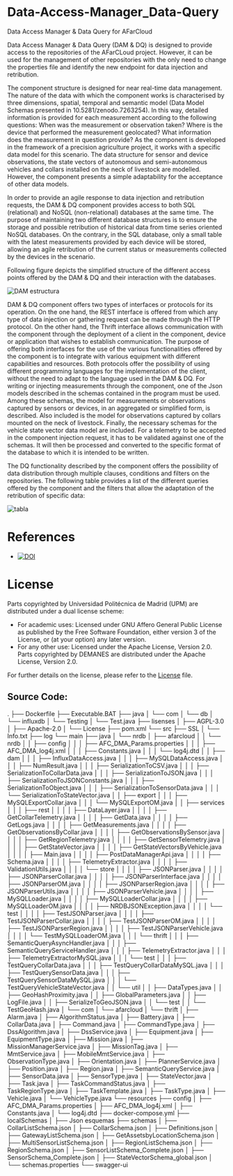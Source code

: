 # Data-Access-Manager_Data-Query
Data Access Manager &amp; Data Query for AFarCloud

Data Access Manager & Data Query (DAM & DQ) is designed to provide access to the repositories of the AFarCLoud project. However, it can be used for the management of other repositories with the only need to change the properties file and identify the new endpoint for data injection and retribution.


The component structure is designed for near real-time data management. The nature of the data with which the component works is characterised by three dimensions, spatial, temporal and semantic model (Data Model Schemas presented in 10.5281/zenodo.7263254). In this way, detailed information is provided for each measurement according to the following questions: When was the measurement or observation taken? Where is the device that performed the measurement geolocated? What information does the measurement in question provide?
As the component is developed in the framework of a precision agriculture project, it works with a specific data model for this scenario. The data structure for sensor and device observations, the state vectors of autonomous and semi-autonomous vehicles and collars installed on the neck of livestock are modelled. However, the component presents a simple adaptability for the acceptance of other data models. 


In order to provide an agile response to data injection and retribution requests, the DAM & DQ component provides access to both SQL (relational) and NoSQL (non-relational) databases at the same time. The purpose of maintaining two different database structures is to ensure the storage and possible retribution of historical data from time series oriented NoSQL databases. On the contrary, in the SQL database, only a small table with the latest measurements provided by each device will be stored, allowing an agile retribution of the current status or measurements collected by the devices in the scenario.


Following figure depicts the simplified structure of the different access points offered by the DAM & DQ and their interaction with the databases.


![DAM estructura](https://user-images.githubusercontent.com/60104587/198829875-532b6c6e-88d3-4d4d-9df4-ac0125592f28.png)


DAM & DQ component offers two types of interfaces or protocols for its operation. On the one hand, the REST interface is offered from which any type of data injection or gathering request can be made through the HTTP protocol. On the other hand, the Thrift interface allows communication with the component through the deployment of a client in the component, device or application that wishes to establish communication. The purpose of offering both interfaces for the use of the various functionalities offered by the component is to integrate with various equipment with different capabilities and resources. Both protocols offer the possibility of using different programming languages for the implementation of the client, without the need to adapt to the language used in the DAM & DQ.
For writing or injecting measurements through the component, one of the Json models described in the schemas contained in the program must be used. Among these schemas, the model for measurements or observations captured by sensors or devices, in an aggregated or simplified form, is described. Also included is the model for observations captured by collars mounted on the neck of livestock. Finally, the necessary schemas for the vehicle state vector data model are included. For a telemetry to be accepted in the component injection request, it has to be validated against one of the schemas. It will then be processed and converted to the specific format of the database to which it is intended to be written. 


The DQ functionality described by the component offers the possibility of data distribution through multiple clauses, conditions and filters on the repositories. The following table provides a list of the different queries offered by the component and the filters that allow the adaptation of the retribution of specific data:


![tabla](https://user-images.githubusercontent.com/60104587/198830010-f3513a31-e016-498f-9eb0-22b6a29415f7.png)

# References
- [![DOI](https://zenodo.org/badge/DOI/10.5281/zenodo.7263254.svg)](https://doi.org/10.5281/zenodo.7263254)

# License
Parts copyrighted by Universidad Politécnica de Madrid (UPM) are distributed under a dual license scheme:
- For academic uses: Licensed under GNU Affero General Public License as published by the Free Software Foundation, either version 3 of the License, or (at your option) any later version.
- For any other use: Licensed under the Apache License, Version 2.0.
Parts copyrighted by DEMANES are distributed under the Apache License, Version 2.0.

For further details on the license, please refer to the [License](LICENSE.md) file.

## Source Code:

.
├── Dockerfile
├── Executable.BAT
├── java
│   └── com
│       └── db
│           └── influxdb
│               └── Testing
│                   └── Test.java
├── lisenses
│   ├── AGPL-3.0
│   ├── Apache-2.0
│   └── License
├── pom.xml
└── src
    ├── SSL
    │   └── Info.txt
    ├── log
    └── main
        ├── java
        │   └── nrdb
        │       ├── afarcloud
        │       │   └── nrdb
        │       │       ├── config
        │       │       │   ├── AFC_DMA_Params.properties
        │       │       │   ├── AFC_DMA_log4j.xml
        │       │       │   ├── Constants.java
        │       │       │   └── log4j.dtd
        │       │       ├── dam
        │       │       │   ├── InfluxDataAccess.java
        │       │       │   ├── MySQLDataAccess.java
        │       │       │   ├── NumResult.java
        │       │       │   ├── SerializationToCSV.java
        │       │       │   ├── SerializationToCollarData.java
        │       │       │   ├── SerializationToJSON.java
        │       │       │   ├── SerializationToJSONConstants.java
        │       │       │   ├── SerializationToObject.java
        │       │       │   ├── SerializationToSensorData.java
        │       │       │   └── SerializationToStateVector.java
        │       │       ├── export
        │       │       │   ├── MySQLExportCollar.java
        │       │       │   └── MySQLExportOM.java
        │       │       ├── services
        │       │       │   ├── rest
        │       │       │   │   ├── DataLayer.java
        │       │       │   │   ├── GetCollarTelemetry.java
        │       │       │   │   ├── GetData.java
        │       │       │   │   ├── GetLogs.java
        │       │       │   │   ├── GetMeasurements.java
        │       │       │   │   ├── GetObservationsByCollar.java
        │       │       │   │   ├── GetObservationsBySensor.java
        │       │       │   │   ├── GetRegionTelemetry.java
        │       │       │   │   ├── GetSensorTelemetry.java
        │       │       │   │   ├── GetStateVector.java
        │       │       │   │   ├── GetStateVectorsByVehicle.java
        │       │       │   │   ├── Main.java
        │       │       │   │   ├── PostDataManagerApi.java
        │       │       │   │   ├── Schema.java
        │       │       │   │   ├── TelemetryExtractor.java
        │       │       │   │   ├── ValidationUtils.java
        │       │       │   │   └── store
        │       │       │   │       ├── JSONParser.java
        │       │       │   │       ├── JSONParserCollar.java
        │       │       │   │       ├── JSONParserInterface.java
        │       │       │   │       ├── JSONParserOM.java
        │       │       │   │       ├── JSONParserRegion.java
        │       │       │   │       ├── JSONParserUtils.java
        │       │       │   │       ├── JSONParserVehicle.java
        │       │       │   │       ├── MySQLLoader.java
        │       │       │   │       ├── MySQLLoaderCollar.java
        │       │       │   │       ├── MySQLLoaderOM.java
        │       │       │   │       ├── NRDBJSONException.java
        │       │       │   │       └── test
        │       │       │   │           ├── TestJSONParser.java
        │       │       │   │           ├── TestJSONParserCollar.java
        │       │       │   │           ├── TestJSONParserOM.java
        │       │       │   │           ├── TestJSONParserRegion.java
        │       │       │   │           ├── TestJSONParserVehicle.java
        │       │       │   │           └── TestMySQLLoaderOM.java
        │       │       │   └── thrift
        │       │       │       ├── SemanticQueryAsyncHandler.java
        │       │       │       ├── SemanticQueryServiceHandler.java
        │       │       │       ├── TelemetryExtractor.java
        │       │       │       ├── TelemetryExtractorMySQL.java
        │       │       │       └── test
        │       │       │           ├── TestQueryCollarData.java
        │       │       │           ├── TestQueryCollarDataMySQL.java
        │       │       │           ├── TestQuerySensorData.java
        │       │       │           ├── TestQuerySensorDataMySQL.java
        │       │       │           └── TestQueryVehicleStateVector.java
        │       │       └── util
        │       │           ├── DataTypes.java
        │       │           ├── GeoHashProximity.java
        │       │           ├── GlobalParameters.java
        │       │           ├── LogFile.java
        │       │           ├── SerializeToGeoJSON.java
        │       │           └── test
        │       │               └── TestGeoHash.java
        │       └── com
        │           └── afarcloud
        │               └── thrift
        │                   ├── Alarm.java
        │                   ├── AlgorithmStatus.java
        │                   ├── Battery.java
        │                   ├── CollarData.java
        │                   ├── Command.java
        │                   ├── CommandType.java
        │                   ├── DssAlgorithm.java
        │                   ├── DssService.java
        │                   ├── Equipment.java
        │                   ├── EquipmentType.java
        │                   ├── Mission.java
        │                   ├── MissionManagerService.java
        │                   ├── MissionTag.java
        │                   ├── MmtService.java
        │                   ├── MobileMmtService.java
        │                   ├── ObservationType.java
        │                   ├── Orientation.java
        │                   ├── PlannerService.java
        │                   ├── Position.java
        │                   ├── Region.java
        │                   ├── SemanticQueryService.java
        │                   ├── SensorData.java
        │                   ├── SensorType.java
        │                   ├── StateVector.java
        │                   ├── Task.java
        │                   ├── TaskCommandStatus.java
        │                   ├── TaskRegionType.java
        │                   ├── TaskTemplate.java
        │                   ├── TaskType.java
        │                   ├── Vehicle.java
        │                   └── VehicleType.java
        └── resources
            ├── config
            │   ├── AFC_DMA_Params.properties
            │   ├── AFC_DMA_log4j.xml
            │   ├── Constants.java
            │   └── log4j.dtd
            ├── docker-compose.yml
            ├── localSchemas
            │   ├── Json esquemas
            ├── schemas
            │   ├── CollarListSchema.json
            │   ├── CollarSchema.json
            │   ├── Definitions.json
            │   ├── GatewayListSchema.json
            │   ├── GetAssetsbyLocationSchema.json
            │   ├── MultiSensorListSchema.json
            │   ├── RegionListSchema.json
            │   ├── RegionSchema.json
            │   ├── SensorListSchema_Complete.json
            │   ├── SensorSchema_Complete.json
            │   ├── StateVectorSchema_global.json
            │   └── schemas.properties
            └── swagger-ui


